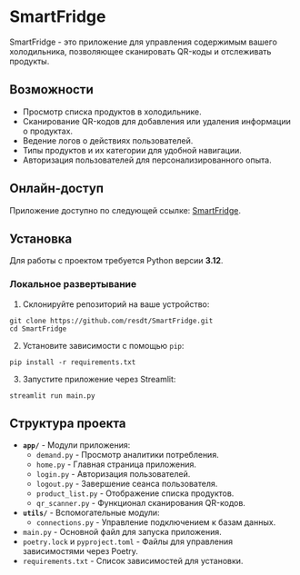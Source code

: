 # SmartFridge
SmartFridge - это приложение для управления содержимым вашего холодильника, позволяющее сканировать QR-коды и отслеживать продукты.

## Возможности
- Просмотр списка продуктов в холодильнике.
- Сканирование QR-кодов для добавления или удаления информации о продуктах.
- Ведение логов о действиях пользователей.
- Типы продуктов и их категории для удобной навигации.
- Авторизация пользователей для персонализированного опыта.

## Онлайн-доступ
Приложение доступно по следующей ссылке: [SmartFridge](https://smartfridge-962.streamlit.app/).

## Установка
Для работы с проектом требуется Python версии **3.12**.

### Локальное развертывание
1. Склонируйте репозиторий на ваше устройство:
```shell
git clone https://github.com/resdt/SmartFridge.git
cd SmartFridge
```

2. Установите зависимости с помощью `pip`:
```shell
pip install -r requirements.txt
```

3. Запустите приложение через Streamlit:
```shell
streamlit run main.py
```

## Структура проекта
- **`app/`** - Модули приложения:
	- `demand.py` - Просмотр аналитики потребления.
    - `home.py` - Главная страница приложения.
    - `login.py` - Авторизация пользователей.
    - `logout.py` - Завершение сеанса пользователя.
    - `product_list.py` - Отображение списка продуктов.
    - `qr_scanner.py` - Функционал сканирования QR-кодов.
- **`utils/`** - Вспомогательные модули:
    - `connections.py` - Управление подключением к базам данных.
- `main.py` - Основной файл для запуска приложения.
- `poetry.lock` и `pyproject.toml` - Файлы для управления зависимостями через Poetry.
- `requirements.txt` - Список зависимостей для установки.
